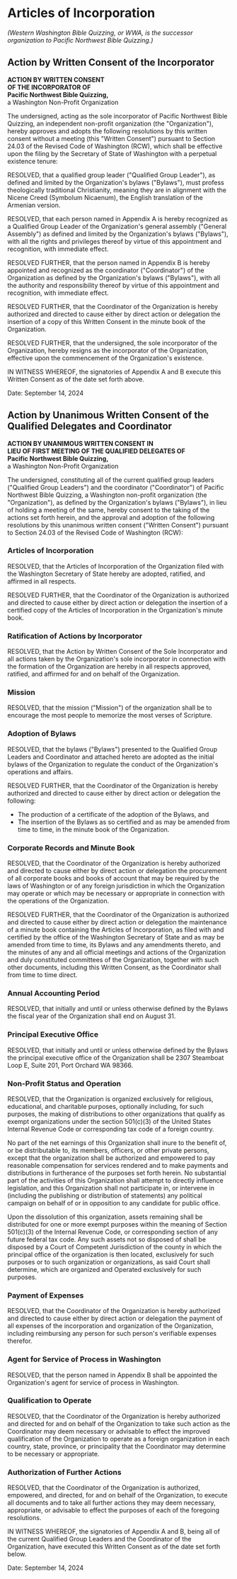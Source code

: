 # Articles of Incorporation

_(Western Washington Bible Quizzing, or WWA, is the successor organization to Pacific Northwest Bible Quizzing.)_

## Action by Written Consent of the Incorporator

**ACTION BY WRITTEN CONSENT<br>
OF THE INCORPORATOR OF<br>
Pacific Northwest Bible Quizzing,**<br>
a Washington Non-Profit Organization

The undersigned, acting as the sole incorporator of Pacific Northwest Bible Quizzing, an independent non-profit organization (the "Organization"), hereby approves and adopts the following resolutions by this written consent without a meeting (this "Written Consent") pursuant to Section 24.03 of the Revised Code of Washington (RCW), which shall be effective upon the filing by the Secretary of State of Washington with a perpetual existence tenure:

RESOLVED, that a qualified group leader ("Qualified Group Leader"), as defined and limited by the Organization's bylaws ("Bylaws"), must profess theologically traditional Christianity, meaning they are in alignment with the Nicene Creed (Symbolum Nicaenum), the English translation of the Armenian version.

RESOLVED, that each person named in Appendix A is hereby recognized as a Qualified Group Leader of the Organization's general assembly ("General Assembly") as defined and limited by the Organization's bylaws ("Bylaws"), with all the rights and privileges thereof by virtue of this appointment and recognition, with immediate effect.

RESOLVED FURTHER, that the person named in Appendix B is hereby appointed and recognized as the coordinator ("Coordinator") of the Organization as defined by the Organization's bylaws ("Bylaws"), with all the authority and responsibility thereof by virtue of this appointment and recognition, with immediate effect.

RESOLVED FURTHER, that the Coordinator of the Organization is hereby authorized and directed to cause either by direct action or delegation the insertion of a copy of this Written Consent in the minute book of the Organization.

RESOLVED FURTHER, that the undersigned, the sole incorporator of the Organization, hereby resigns as the incorporator of the Organization, effective upon the commencement of the Organization's existence.

IN WITNESS WHEREOF, the signatories of Appendix A and B execute this Written Consent as of the date set forth above.

Date: September 14, 2024

## Action by Unanimous Written Consent of the Qualified Delegates and Coordinator

**ACTION BY UNANIMOUS WRITTEN CONSENT IN<br>
LIEU OF FIRST MEETING OF THE QUALIFIED DELEGATES OF<br>
Pacific Northwest Bible Quizzing,**<br>
a Washington Non-Profit Organization

The undersigned, constituting all of the current qualified group leaders ("Qualified Group Leaders") and the coordinator ("Coordinator") of Pacific Northwest Bible Quizzing, a Washington non-profit organization (the "Organization"), as defined by the Organization's bylaws ("Bylaws"), in lieu of holding a meeting of the same, hereby consent to the taking of the actions set forth herein, and the approval and adoption of the following resolutions by this unanimous written consent ("Written Consent") pursuant to Section 24.03 of the Revised Code of Washington (RCW):

### Articles of Incorporation

RESOLVED, that the Articles of Incorporation of the Organization filed with the Washington Secretary of State hereby are adopted, ratified, and affirmed in all respects.

RESOLVED FURTHER, that the Coordinator of the Organization is authorized and directed to cause either by direct action or delegation the insertion of a certified copy of the Articles of Incorporation in the Organization's minute book.

### Ratification of Actions by Incorporator

RESOLVED, that the Action by Written Consent of the Sole Incorporator and all actions taken by the Organization's sole incorporator in connection with the formation of the Organization are hereby in all respects approved, ratified, and affirmed for and on behalf of the Organization.

### Mission

RESOLVED, that the mission ("Mission") of the organization shall be to encourage the most people to memorize the most verses of Scripture.

### Adoption of Bylaws

RESOLVED, that the bylaws ("Bylaws") presented to the Qualified Group Leaders and Coordinator and attached hereto are adopted as the initial bylaws of the Organization to regulate the conduct of the Organization's operations and affairs.

RESOLVED FURTHER, that the Coordinator of the Organization is hereby authorized and directed to cause either by direct action or delegation the following:

- The production of a certificate of the adoption of the Bylaws, and
- The insertion of the Bylaws as so certified and as may be amended from time to time, in the minute book of the Organization.

### Corporate Records and Minute Book

RESOLVED, that the Coordinator of the Organization is hereby authorized and directed to cause either by direct action or delegation the procurement of all corporate books and books of account that may be required by the laws of Washington or of any foreign jurisdiction in which the Organization may operate or which may be necessary or appropriate in connection with the operations of the Organization.

RESOLVED FURTHER, that the Coordinator of the Organization is authorized and directed to cause either by direct action or delegation the maintenance of a minute book containing the Articles of Incorporation, as filed with and certified by the office of the Washington Secretary of State and as may be amended from time to time, its Bylaws and any amendments thereto, and the minutes of any and all official meetings and actions of the Organization and duly constituted committees of the Organization, together with such other documents, including this Written Consent, as the Coordinator shall from time to time direct.

### Annual Accounting Period

RESOLVED, that initially and until or unless otherwise defined by the Bylaws the fiscal year of the Organization shall end on August 31.

### Principal Executive Office

RESOLVED, that initially and until or unless otherwise defined by the Bylaws the principal executive office of the Organization shall be 2307 Steamboat Loop E, Suite 201, Port Orchard WA 98366.

### Non-Profit Status and Operation

RESOLVED, that the Organization is organized exclusively for religious, educational, and charitable purposes, optionally including, for such purposes, the making of distributions to other organizations that qualify as exempt organizations under the section 501(c)(3) of the United States Internal Revenue Code or corresponding tax code of a foreign country.

No part of the net earnings of this Organization shall inure to the benefit of, or be distributable to, its members, officers, or other private persons, except that the organization shall be authorized and empowered to pay reasonable compensation for services rendered and to make payments and distributions in furtherance of the purposes set forth herein. No substantial part of the activities of this Organization shall attempt to directly influence legislation, and this Organization shall not participate in, or intervene in (including the publishing or distribution of statements) any political campaign on behalf of or in opposition to any candidate for public office.

Upon the dissolution of this organization, assets remaining shall be distributed for one or more exempt purposes within the meaning of Section 501(c)(3) of the Internal Revenue Code, or corresponding section of any future federal tax code. Any such assets not so disposed of shall be disposed by a Court of Competent Jurisdiction of the county in which the principal office of the organization is then located, exclusively for such purposes or to such organization or organizations, as said Court shall determine, which are organized and Operated exclusively for such purposes.

### Payment of Expenses

RESOLVED, that the Coordinator of the Organization is hereby authorized and directed to cause either by direct action or delegation the payment of all expenses of the incorporation and organization of the Organization, including reimbursing any person for such person's verifiable expenses therefor.

### Agent for Service of Process in Washington

RESOLVED, that the person named in Appendix B shall be appointed the Organization's agent for service of process in Washington.

### Qualification to Operate

RESOLVED, that the Coordinator of the Organization is hereby authorized and directed for and on behalf of the Organization to take such action as the Coordinator may deem necessary or advisable to effect the improved qualification of the Organization to operate as a foreign organization in each country, state, province, or principality that the Coordinator may determine to be necessary or appropriate.

### Authorization of Further Actions

RESOLVED, that the Coordinator of the Organization is authorized, empowered, and directed, for and on behalf of the Organization, to execute all documents and to take all further actions they may deem necessary, appropriate, or advisable to effect the purposes of each of the foregoing resolutions.

IN WITNESS WHEREOF, the signatories of Appendix A and B, being all of the current Qualified Group Leaders and the Coordinator of the Organization, have executed this Written Consent as of the date set forth below.

Date: September 14, 2024
